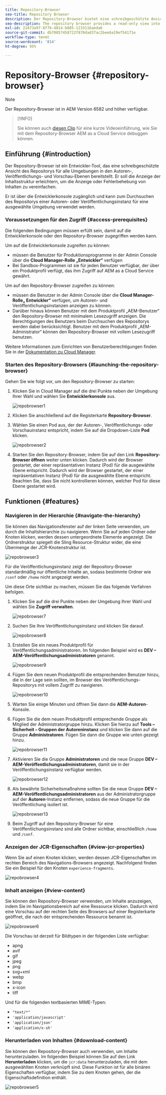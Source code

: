 ```yaml
---
title: Repository-Browser
seo-title: Repository Browser
description: Der Repository-Browser bietet eine schreibgeschützte Ansicht des Repositorys für alle Umgebungen in den Autoren-, Veröffentlichungs- und Vorschau-Ebenen.
seo-description: The repository browser provides a read-only view into the repository for all environments on author, publish, and preview tiers.
exl-id: 22473a97-8f7b-4014-b885-1233116aeda6
source-git-commit: db70857458722f870dad37ac2bee6a19ef54171e
workflow-type: tm+mt
source-wordcount: '814'
ht-degree: 95%

---
```


# Repository-Browser {#repository-browser}

>[!NOTE]
>
>Der Repository-Browser ist in AEM Version 6582 und höher verfügbar.

>[!INFO]
>
>Sie können auch [diesen Clip](https://experienceleague.adobe.com/docs/experience-manager-learn/cloud-service/debugging/debugging-aem-as-a-cloud-service/repository-browser.html) für eine kurze Videoeinführung, wie Sie mit dem Repository-Browser AEM as a Cloud Service debuggen können.

## Einführung {#introduction}

Der Repository-Browser ist ein Entwickler-Tool, das eine schreibgeschützte Ansicht des Repositorys für alle Umgebungen in den Autoren-, Veröffentlichungs- und Vorschau-Ebenen bereitstellt. Er soll die Anzeige der Inhaltsstruktur erleichtern, um die Anzeige oder Fehlerbehebung von Inhalten zu vereinfachen.

Er ist über die Entwicklerkonsole zugänglich und kann zum Durchsuchen des Repositorys einer Autoren- oder Veröffentlichungsinstanz für eine ausgewählte Umgebung verwendet werden.

### Voraussetzungen für den Zugriff {#access-prerequisites}

Die folgenden Bedingungen müssen erfüllt sein, damit auf die Entwicklerkonsole oder den Repository-Browser zugegriffen werden kann.

Um auf die Entwicklerkonsole zugreifen zu können:

* müssen die Benutzer für Produktionsprogramme in der Admin Console über die **Cloud Manager-Rolle „Entwickler“** verfügen
* Bei Sandbox-Programmen ist sie für jeden Benutzer verfügbar, der über ein Produktprofil verfügt, das ihm Zugriff auf AEM as a Cloud Service gewährt.

Um auf den Repository-Browser zugreifen zu können:

* müssen die Benutzer in der Admin Console über die **Cloud Manager-Rolle„ Entwickler“** verfügen, um Autoren- und Veröffentlichungsinstanzen anzeigen zu können.
* Darüber hinaus können Benutzer mit dem Produktprofil „AEM-Benutzer“ den Repository-Browser mit minimalem Lesezugriff anzeigen. Die Berechtigungen des Benutzers beim Durchsuchen des Repositorys werden dabei berücksichtigt. Benutzer mit dem Produktprofil „AEM-Administrator“ können den Repository-Browser mit vollem Lesezugriff benutzen.

Weitere Informationen zum Einrichten von Benutzerberechtigungen finden Sie in der [Dokumentation zu Cloud Manager](https://experienceleague.adobe.com/docs/experience-manager-cloud-manager/using/requirements/setting-up-users-and-roles.html?lang=de).

### Starten des Repository-Browsers {#launching-the-repository-browser}

Gehen Sie wie folgt vor, um den Repository-Browser zu starten:

1. Klicken Sie in Cloud Manager auf die drei Punkte neben der Umgebung Ihrer Wahl und wählen Sie **Entwicklerkonsole** aus.

   ![repobrowser1](/help/implementing/developing/tools/assets/repobrowser1.png)

1. Klicken Sie anschließend auf die Registerkarte **Repository-Browser**.
1. Wählen Sie einen Pod aus, der der Autoren-, Veröffentlichungs- oder Vorschauinstanz entspricht, indem Sie auf die Dropdown-Liste **Pod** klicken.

   ![repobrowser2](/help/implementing/developing/tools/assets/repobrowser2.png)

1. Starten Sie den Repository-Browser, indem Sie auf den Link **Repository-Browser öffnen** weiter unten klicken. Dadurch wird der Browser gestartet, der einer repräsentativen Instanz (Pod) für die ausgewählte Ebene entspricht. Dadurch wird der Browser gestartet, der einer repräsentativen Instanz (Pod) für die ausgewählte Ebene entspricht. Beachten Sie, dass Sie nicht kontrollieren können, welcher Pod für diese Ebene gestartet wird.

## Funktionen {#features}

### Navigieren in der Hierarchie {#navigate-the-hierarchy}

Sie können das Navigationsfenster auf der linken Seite verwenden, um durch die Inhaltshierarchie zu navigieren. Wenn Sie auf jeden Ordner oder Knoten klicken, werden dessen untergeordnete Elemente angezeigt. Die Ordnerstruktur spiegelt die Sling Resource-Struktur wider, die eine Übermenge der JCR-Knotenstruktur ist.

![repobrowser3](/help/implementing/developing/tools/assets/repobrowser3.png)

Für die Veröffentlichungsinstanz zeigt der Repository-Browser standardmäßig nur öffentliche Inhalte an, sodass bestimmte Ordner wie `/conf` oder `/home` nicht angezeigt werden.

Um diese Orte sichtbar zu machen, müssen Sie das folgende Verfahren befolgen.

1. Klicken Sie auf die drei Punkte neben der Umgebung Ihrer Wahl und wählen Sie **Zugriff verwalten**.

   ![repobrowser7](/help/implementing/developing/tools/assets/repobrowser7.png)

1. Suchen Sie Ihre Veröffentlichungsinstanz und klicken Sie darauf.

   ![repobrowser8](/help/implementing/developing/tools/assets/repobrowser8.png)

1. Erstellen Sie ein neues Produktprofil für Veröffentlichungsadministratoren. Im folgenden Beispiel wird es **DEV – AEM-Veröffentlichungsadministratoren** genannt.

   ![repobrowser9](/help/implementing/developing/tools/assets/repobrowser9.png)

1. Fügen Sie dem neuen Produktprofil die entsprechenden Benutzer hinzu, die in der Lage sein sollten, im Browser des Veröffentlichungs-Repositorys mit vollem Zugriff zu navigieren.

   ![repobrowser10](/help/implementing/developing/tools/assets/repobrowser10.png)

1. Warten Sie einige Minuten und öffnen Sie dann die **AEM-Autoren**-Konsole.
1. Fügen Sie die dem neuen Produktprofil entsprechende Gruppe als Mitglied der Administratorgruppe hinzu. Klicken Sie hierzu auf **Tools – Sicherheit – Gruppen der Autoreninstanz** und klicken Sie dann auf die Gruppe **Administratoren**. Fügen Sie dann die Gruppe wie unten gezeigt hinzu.

   ![repobrowser11](/help/implementing/developing/tools/assets/repobrowser11.png)

1. Aktivieren Sie die Gruppe **Administratoren** und die neue Gruppe **DEV – AEM-Veröffentlichungsadministratoren**, damit sie in der Veröffentlichungsinstanz verfügbar werden.

   ![repobrowser12](/help/implementing/developing/tools/assets/repobrowser12.png)

1. Als bewährte Sicherheitsmaßnahme sollten Sie die neue Gruppe **DEV – AEM-Veröffentlichungsadministratoren** aus der Administratorgruppe auf der **Autoren**-Instanz entfernen, sodass die neue Gruppe für die Veröffentlichung isoliert ist.

   ![repobrowser13](/help/implementing/developing/tools/assets/repobrowser13.png)

1. Beim Zugriff auf den Repository-Browser für eine Veröffentlichungsinstanz sind alle Ordner sichtbar, einschließlich `/home` und `/conf`.

### Anzeigen der JCR-Eigenschaften {#view-jcr-properties}

Wenn Sie auf einen Knoten klicken, werden dessen JCR-Eigenschaften im rechten Bereich des Navigations-Browsers angezeigt. Nachfolgend finden Sie ein Beispiel für den Knoten `experience-fragments`.

![repobrowser4](/help/implementing/developing/tools/assets/repobrowser41.png)

### Inhalt anzeigen {#view-content}

Sie können den Repository-Browser verwenden, um Inhalte anzuzeigen, indem Sie im Navigationsbereich auf eine Ressource klicken. Dadurch wird eine Vorschau auf der rechten Seite des Browsers auf einer Registerkarte geöffnet, die nach der entsprechenden Ressource benannt ist.

![repobrowser6](/help/implementing/developing/tools/assets/repobrowser61.png)

Die Vorschau ist derzeit für Bildtypen in der folgenden Liste verfügbar:

* apng
* avif
* gif
* jpeg
* png
* svg+xml
* webp
* bmp
* x-icon
* tiff

Und für die folgenden textbasierten MIME-Typen:

* `"text/*"`
* `'application/javascript'`
* `'application/json'`
* `'application/x-sh'`

### Herunterladen von Inhalten {#download-content}

Sie können den Repository-Browser auch verwenden, um Inhalte herunterzuladen. Im folgenden Beispiel können Sie auf den Link **Herunterladen** klicken, um die `jcr:data` herunterzuladen, die mit dem ausgewählten Knoten verknüpft sind. Diese Funktion ist für alle binären Eigenschaften verfügbar, indem Sie zu dem Knoten gehen, der die Eigenschaftsdefinition enthält.

![repobrowser5](/help/implementing/developing/tools/assets/repobrowser52.png)
